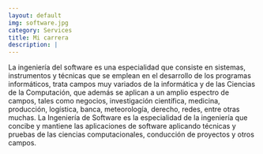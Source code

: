 ```yaml
---
layout: default
img: software.jpg
category: Services
title: Mi carrera
description: |
---
```

La ingeniería del software es una especialidad que consiste en sistemas, instrumentos y técnicas que se emplean en el desarrollo de los programas informáticos, trata campos muy variados de la informática y de las Ciencias de la Computación, que además se aplican a un amplio espectro de campos, tales como negocios, investigación científica, medicina, producción, logística, banca, meteorología, derecho, redes, entre otras muchas. 
La Ingeniería de Software es la especialidad de la ingeniería que concibe y mantiene las aplicaciones de software aplicando técnicas  y pruebas de las ciencias computacionales, conducción de proyectos y otros campos.
